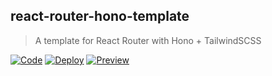 ## react-router-hono-template

> A template for React Router with Hono + TailwindSCSS

<div align="left">
    <a href="https://gitpod.io/#https://github.com/lazuee/react-router-hono-template"><img src="https://img.shields.io/badge/gitpod-ready--to--code-blue?logo=gitpod" alt="Code"/></a>
    <a href="https://vercel.com/new/clone?repository-url=https://github.com/lazuee/react-router-hono-template&template=vite"><img src="https://img.shields.io/badge/vercel-ready--to--deploy-blue?logo=vercel" alt="Deploy"/></a>
    <a href="https://react-router-hono.lazuee.vercel.app"><img src="https://deploy-badge.vercel.app/vercel/react-router-hono?name=react-router-hono" alt="Preview"/></a>
</div>